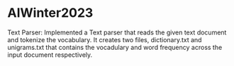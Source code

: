 # AIWinter2023

Text Parser: Implemented a Text parser that reads the given text document and tokenize the vocabulary. It creates two files, dictionary.txt and unigrams.txt that contains the vocadulary and word frequency across the input document respectively.
